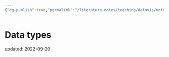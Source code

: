 ```yaml
---
{"dg-publish":true,"permalink":"/literature-notes/teaching/datavis/note/data-types/"}
---
```



# Data types
updated: 2022-09-20

